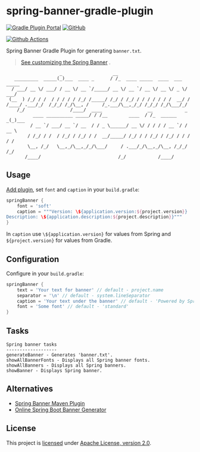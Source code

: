 # spring-banner-gradle-plugin

[![Gradle Plugin Portal](https://img.shields.io/gradle-plugin-portal/v/io.github.alexengrig.spring-banner)](https://plugins.gradle.org/plugin/io.github.alexengrig.spring-banner)
[![GitHub](https://img.shields.io/github/license/alexengrig/spring-banner-gradle-plugin?style=flat&&color=informational)](LICENSE)

[![Github Actions](https://github.com/alexengrig/spring-banner-gradle-plugin/actions/workflows/ci.yml/badge.svg)](https://github.com/alexengrig/spring-banner-gradle-plugin/actions/workflows/ci.yml)

Spring Banner Gradle Plugin for generating `banner.txt`.

> [See customizing the Spring Banner](https://docs.spring.io/spring-boot/docs/current/reference/html/features.html#features.spring-application.banner)
> .

```text
                    _                   __                               
   _________  _____(_)___  ____ _      / /_  ____ _____  ____  ___  _____
  / ___/ __ \/ ___/ / __ \/ __ `/_____/ __ \/ __ `/ __ \/ __ \/ _ \/ ___/
 (__  ) /_/ / /  / / / / / /_/ /_____/ /_/ / /_/ / / / / / / /  __/ /    
/____/ .___/_/  /_/_/ /_/\__, /     /_.___/\__,_/_/ /_/_/ /_/\___/_/     
    /_/                 /____/  ____                 __            _     
          ____ __________ _____/ / /__        ____  / /_  ______ _(_)___ 
         / __ `/ ___/ __ `/ __  / / _ \______/ __ \/ / / / / __ `/ / __ \
        / /_/ / /  / /_/ / /_/ / /  __/_____/ /_/ / / /_/ / /_/ / / / / /
        \__, /_/   \__,_/\__,_/_/\___/     / .___/_/\__,_/\__, /_/_/ /_/ 
       /____/                             /_/            /____/          
```

## Usage

[Add plugin](https://plugins.gradle.org/plugin/io.github.alexengrig.spring-banner),
set `font` and `caption` in your `build.gradle`:

```groovy
springBanner {
    font = 'soft'
    caption = """Version: \${application.version:${project.version}}
Description: \${application.description:${project.description}}"""
}
```

In `caption` use `\${application.version}` for values from Spring and
`${project.version}` for values from Gradle.

## Configuration

Configure in your `build.gradle`:

```groovy
springBanner {
    text = 'Your text for banner' // default - project.name
    separator = '\n' // default - system.lineSeparator
    caption = 'Your text under the banner' // default - 'Powered by Spring Boot v\${spring-boot.version}'
    font = 'Some font' // default - 'standard'
}
```

## Tasks

```
Spring banner tasks
-------------------
generateBanner - Generates 'banner.txt'.
showAllBannerFonts - Displays all Spring banner fonts.
showAllBanners - Displays all Spring banners.
showBanner - Displays Spring banner.
```

## Alternatives

- [Spring Banner Maven Plugin](https://github.com/acanda/spring-banner-plugin)
- [Online Spring Boot Banner Generator](https://devops.datenkollektiv.de/banner.txt/index.html)

## License

This project is [licensed](LICENSE) under
[Apache License, version 2.0](https://www.apache.org/licenses/LICENSE-2.0).
